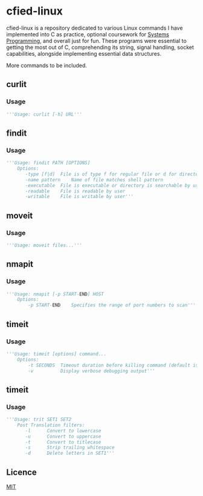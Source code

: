 # cfied-linux

cfied-linux is a repository dedicated to various Linux commands I have implemented into C as practice, optional coursework for [Systems Programming](https://www3.nd.edu/~pbui/teaching/cse.20289.sp24/), and overall just for fun. These programs were essential to getting the most out of C, comprehending its string, signal handling, socket capabilities, alongside implementing essential data structures.

More commands to be included.

## curlit

### Usage

```python
'''Usage: curlit [-h] URL'''
```

## findit

### Usage

```python
'''Usage: findit PATH [OPTIONS]
    Options:
       -type [f|d]	File is of type f for regular file or d for directory
       -name pattern	Name of file matches shell pattern
       -executable	File is executable or directory is searchable by user
       -readable	File is readable by user
       -writable	File is writable by user'''
```

## moveit

### Usage

```python
'''Usage: moveit files...'''
```

## nmapit

### Usage

```python
'''Usage: nmapit [-p START-END] HOST
    Options:
        -p START-END    Specifies the range of port numbers to scan'''
```

## timeit

### Usage

```python
'''Usage: timeit [options] command...
    Options:
        -t SECONDS  Timeout duration before killing command (default is Timeot)
        -v          Display verbose debugging output'''
```

## timeit

### Usage

```python
'''Usage: trit SET1 SET2
    Post Translation filters:
       -l      Convert to lowercase
       -u      Convert to uppercase
       -t      Convert to titlecase
       -s      Strip trailing whitespace
       -d      Delete letters in SET1'''
```

## Licence

[MIT](https://choosealicense.com/licenses/mit/)
